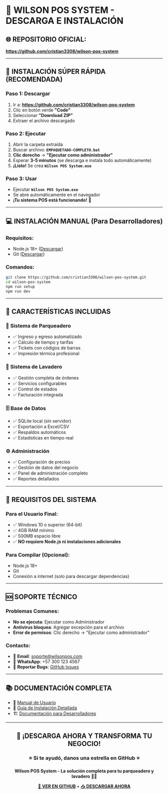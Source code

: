 # 🎯 WILSON POS SYSTEM - DESCARGA E INSTALACIÓN

## 🌐 **REPOSITORIO OFICIAL:**
**https://github.com/cristian3308/wilson-pos-system**

---

## 🚀 **INSTALACIÓN SÚPER RÁPIDA (RECOMENDADA)**

### **Paso 1: Descargar**
1. Ir a: **https://github.com/cristian3308/wilson-pos-system**
2. Clic en botón verde **"Code"**
3. Seleccionar **"Download ZIP"**
4. Extraer el archivo descargado

### **Paso 2: Ejecutar**
1. Abrir la carpeta extraída
2. Buscar archivo: **`EMPAQUETADO-COMPLETO.bat`**
3. **Clic derecho** → **"Ejecutar como administrador"**
4. Esperar **3-5 minutos** (se descarga e instala todo automáticamente)
5. **¡Listo!** Se crea **`Wilson POS System.exe`**

### **Paso 3: Usar**
- Ejecutar **`Wilson POS System.exe`**
- Se abre automáticamente en el navegador
- **¡Tu sistema POS está funcionando!** 🎉

---

## 💻 **INSTALACIÓN MANUAL (Para Desarrolladores)**

### **Requisitos:**
- Node.js 18+ ([Descargar](https://nodejs.org))
- Git ([Descargar](https://git-scm.com))

### **Comandos:**
```bash
git clone https://github.com/cristian3308/wilson-pos-system.git
cd wilson-pos-system
npm run setup
npm run dev
```

---

## 📱 **CARACTERÍSTICAS INCLUIDAS**

### 🚗 **Sistema de Parqueadero**
- ✅ Ingreso y egreso automatizado
- ✅ Cálculo de tiempo y tarifas
- ✅ Tickets con códigos de barras
- ✅ Impresión térmica profesional

### 🧽 **Sistema de Lavadero**
- ✅ Gestión completa de órdenes
- ✅ Servicios configurables
- ✅ Control de estados
- ✅ Facturación integrada

### 🗄️ **Base de Datos**
- ✅ SQLite local (sin servidor)
- ✅ Exportación a Excel/CSV
- ✅ Respaldos automáticos
- ✅ Estadísticas en tiempo real

### ⚙️ **Administración**
- ✅ Configuración de precios
- ✅ Gestión de datos del negocio
- ✅ Panel de administración completo
- ✅ Reportes detallados

---

## 🔧 **REQUISITOS DEL SISTEMA**

### **Para el Usuario Final:**
- ✅ Windows 10 o superior (64-bit)
- ✅ 4GB RAM mínimo
- ✅ 500MB espacio libre
- ✅ **NO requiere Node.js ni instalaciones adicionales**

### **Para Compilar (Opcional):**
- Node.js 18+
- Git
- Conexión a internet (solo para descargar dependencias)

---

## 🆘 **SOPORTE TÉCNICO**

### **Problemas Comunes:**
- **No se ejecuta**: Ejecutar como Administrador
- **Antivirus bloquea**: Agregar excepción para el archivo
- **Error de permisos**: Clic derecho → "Ejecutar como administrador"

### **Contacto:**
- 📧 **Email**: soporte@wilsonpos.com
- 📱 **WhatsApp**: +57 300 123 4567
- 🐛 **Reportar Bugs**: [GitHub Issues](https://github.com/cristian3308/wilson-pos-system/issues)

---

## 📚 **DOCUMENTACIÓN COMPLETA**

- 📖 [Manual de Usuario](https://github.com/cristian3308/wilson-pos-system/blob/main/MANUAL-USO-RAPIDO.md)
- 🔧 [Guía de Instalación Detallada](https://github.com/cristian3308/wilson-pos-system/blob/main/INSTALACION-GITHUB.md)
- 🏗️ [Documentación para Desarrolladores](https://github.com/cristian3308/wilson-pos-system/blob/main/README.md)

---

<div align="center">

## 🎊 **¡DESCARGA AHORA Y TRANSFORMA TU NEGOCIO!**

### **⭐ Si te ayudó, danos una estrella en GitHub ⭐**

**Wilson POS System - La solución completa para tu parqueadero y lavadero** 🚗💎

[🔗 **VER EN GITHUB**](https://github.com/cristian3308/wilson-pos-system) • 
[📥 **DESCARGAR AHORA**](https://github.com/cristian3308/wilson-pos-system/archive/refs/heads/main.zip)

</div>